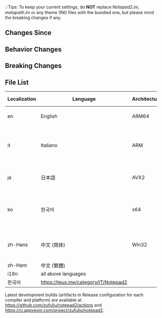 💡Tips: To keep your current settings, do **NOT** replace *Notepad2.ini*, *metapath.ini* or any theme (INI) files with the bundled one, but please mind the breaking changes if any.

## Changes Since

## Behavior Changes

## Breaking Changes

## File List
| Localization | Language | Architecture | Minimum System |
|--|--|--|--|
| en | English | ARM64 | Windows 10 on ARM |
| it | Italiano | ARM | legacy Windows RT (Windows 8 on ARM) |
| ja | 日本語 | AVX2 | 64-bit Windows 7, Server 2008 R2 |
| ko | 한국어 | x64 | legacy 64-bit Windows Vista, Server 2008 |
| zh-Hans | 中文 (简体) | Win32 | legacy Windows XP, Server 2003 |
| zh-Hant | 中文 (繁體) |
| i18n | all above languages |
| 한국어 | https://teus.me/category/IT/Notepad2 |

Latest development builds (artifacts in Release configuration for each compiler and platform) are available at https://github.com/zufuliu/notepad2/actions and https://ci.appveyor.com/project/zufuliu/notepad2.
